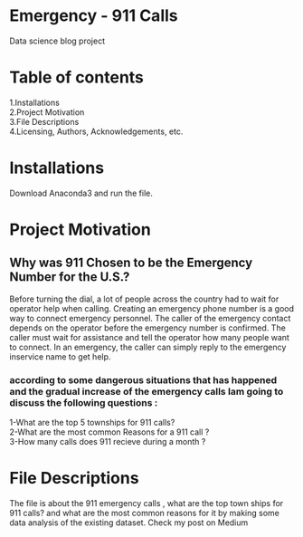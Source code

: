 # Emergency - 911 Calls
Data science blog project

# Table of contents
1.Installations<br>
2.Project Motivation<br>
3.File Descriptions<br>
4.Licensing, Authors, Acknowledgements, etc.

# Installations
Download Anaconda3 and run the file.

# Project Motivation
## Why was 911 Chosen to be the Emergency Number for the U.S.?
Before turning the dial, a lot of people across the country had to wait for operator help when calling. Creating an emergency phone number is a good way to connect emergency personnel. The caller of the emergency contact depends on the operator before the emergency number is confirmed. The caller must wait for assistance and tell the operator how many people want to connect. In an emergency, the caller can simply reply to the emergency inservice name to get help.<br> 

### according  to some dangerous situations that has happened and the gradual increase of the emergency calls Iam going to discuss the  following questions : <br>
1-What are the top 5 townships  for 911 calls?<br>
2-What are the most common Reasons for a 911 call ?<br>
3-How many calls does 911 recieve during a month ?<br>
# File Descriptions
The file is about the 911 emergency calls , what are the top town ships for 911 calls? and what are the most common reasons for it by making some data analysis of the existing dataset. Check my post on Medium 

